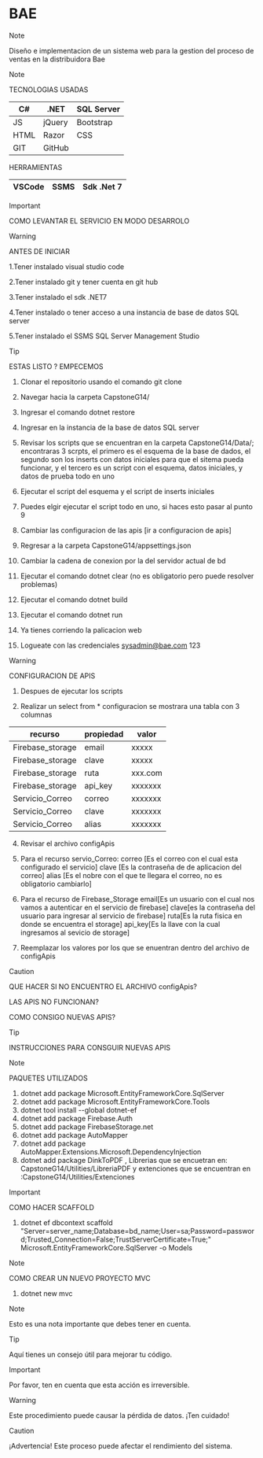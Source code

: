 # BAE

> [!NOTE]
>
> <p>
> Diseño e implementacion de un sistema web para
> la gestion del proceso de ventas en la 
> distribuidora Bae
> </p>

> [!NOTE]
> TECNOLOGIAS USADAS
>
> | C#   | .NET   | SQL Server |
> | ---- | ------ | ---------- |
> | JS   | jQuery | Bootstrap  |
> | HTML | Razor  | CSS        |
> | GIT  | GitHub |            |
>
> HERRAMIENTAS
>
> | VSCode | SSMS | Sdk .Net 7 |
> | ------ | ---- | ---------- |

> [!IMPORTANT]
> COMO LEVANTAR EL SERVICIO EN MODO DESARROLO

> [!WARNING]
> ANTES DE INICIAR
>
> 1.Tener instalado visual studio code
>
> 2.Tener instalado git y tener cuenta en git hub
>
> 3.Tener instalado el sdk .NET7
>
> 4.Tener instalado o tener acceso a una instancia de
> base de datos SQL server
>
> 5.Tener instalado el SSMS SQL Server Management Studio

> [!TIP]
> ESTAS LISTO ? EMPECEMOS
>
> 1.  Clonar el repositorio usando el comando git clone
>
> 2.  Navegar hacia la carpeta CapstoneG14/
>
> 3.  Ingresar el comando dotnet restore
>
> 4.  Ingresar en la instancia de la base de datos SQL server
>
> 5.  Revisar los scripts que se encuentran en la carpeta CapstoneG14/Data/;
>     encontraras 3 scrpts, el primero es el esquema de la base de dados, el segundo
>     son los inserts con datos iniciales para que el sitema pueda funcionar, y el tercero es
>     un script con el esquema, datos iniciales, y datos de prueba todo en uno
>
> 6.  Ejecutar el script del esquema y el script de inserts iniciales
>
> 7.  Puedes elgir ejecutar el script todo en uno, si haces esto pasar al punto 9
>
> 8.  Cambiar las configuracion de las apis [ir a configuracion de apis]
>
> 9.  Regresar a la carpeta CapstoneG14/appsettings.json
>
> 10. Cambiar la cadena de conexion por la del servidor actual de bd
>
> 11. Ejecutar el comando dotnet clear (no es obligatorio pero puede resolver problemas)
>
> 12. Ejecutar el comando dotnet build
>
> 13. Ejecutar el comando dotnet run
>
> 14. Ya tienes corriendo la palicacion web
>
> 15. Logueate con las credenciales sysadmin@bae.com 123

> [!WARNING]
> CONFIGURACION DE APIS
>
> 1.  Despues de ejecutar los scripts
>
> 2.  Realizar un select from \* configuracion
>     se mostrara una tabla con 3 columnas
>
> | recurso          | propiedad | valor   |
> | ---------------- | --------- | ------- |
> | Firebase_storage | email     | xxxxx   |
> | Firebase_storage | clave     | xxxxx   |
> | Firebase_storage | ruta      | xxx.com |
> | Firebase_storage | api_key   | xxxxxxx |
> | Servicio_Correo  | correo    | xxxxxxx |
> | Servicio_Correo  | clave     | xxxxxxx |
> | Servicio_Correo  | alias     | xxxxxxx |
>
> 4.  Revisar el archivo configApis
>
> 5.  Para el recurso servio_Correo:
>     correo [Es el correo con el cual esta configurado el servicio]
>     clave [Es la contraseña de de aplicacion del correo]
>     alias [Es el nobre con el que te llegara el correo, no es obligatorio cambiarlo]
>
> 6.  Para el recurso de Firebase_Storage
>     email[Es un usuario con el cual nos vamos a autenticar en el servicio de firebase]
>     clave[es la contraseña del usuario para ingresar al servicio de firebase]
>     ruta[Es la ruta fisica en donde se encuentra el storage]
>     api_key[Es la llave con la cual ingresamos al sevicio de storage]
>
> 7.  Reemplazar los valores por los que se enuentran dentro del archivo de
>     configApis

> [!CAUTION]
> QUE HACER SI NO ENCUENTRO EL ARCHIVO configApis?
>
> LAS APIS NO FUNCIONAN?
>
> COMO CONSIGO NUEVAS APIS?

> [!TIP]
> INSTRUCCIONES PARA CONSGUIR NUEVAS APIS

> [!NOTE]
> PAQUETES UTILIZADOS
>
> 1.  dotnet add package Microsoft.EntityFrameworkCore.SqlServer
> 2.  dotnet add package Microsoft.EntityFrameworkCore.Tools
> 3.  dotnet tool install --global dotnet-ef
> 4.  dotnet add package Firebase.Auth
> 5.  dotnet add package FirebaseStorage.net
> 6.  dotnet add package AutoMapper
> 7.  dotnet add package AutoMapper.Extensions.Microsoft.DependencyInjection
> 8.  dotnet add package DinkToPDF , Librerias que se encuetran en:
>     CapstoneG14/Utilities/LibreriaPDF y extenciones que se encuentran en :CapstoneG14/Utilities/Extenciones

> [!IMPORTANT]
> COMO HACER SCAFFOLD
>
> 1.  dotnet ef dbcontext scaffold "Server=server_name;Database=bd_name;User=sa;Password=password;Trusted_Connection=False;TrustServerCertificate=True;" Microsoft.EntityFrameworkCore.SqlServer -o Models

> [!NOTE]
> COMO CREAR UN NUEVO PROYECTO MVC
>
> 1.  dotnet new mvc

> [!NOTE]
> Esto es una nota importante que debes tener en cuenta.

> [!TIP]
> Aquí tienes un consejo útil para mejorar tu código.

> [!IMPORTANT]
> Por favor, ten en cuenta que esta acción es irreversible.

> [!WARNING]
> Este procedimiento puede causar la pérdida de datos. ¡Ten cuidado!

> [!CAUTION]
> ¡Advertencia! Este proceso puede afectar el rendimiento del sistema.
